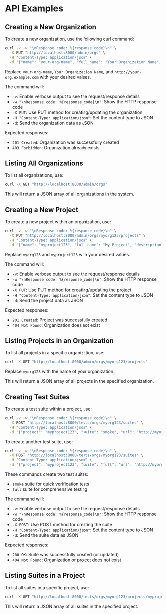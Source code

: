 # API Examples

## Creating a New Organization

To create a new organization, use the following curl command:

```bash
curl -v -w "\nResponse code: %{response_code}\n" \
  -X PUT "http://localhost:8000/admin/orgs" \
  -H "Content-Type: application/json" \
  -d '{"name": "your-org-name", "full_name": "Your Organization Name", "url": "http://your-org.example.com"}'
```

Replace `your-org-name`, `Your Organization Name`, and `http://your-org.example.com` with your desired values.

The command will:
- `-v`: Enable verbose output to see the request/response details
- `-w "\nResponse code: %{response_code}\n"`: Show the HTTP response code
- `-X PUT`: Use PUT method for creating/updating the organization
- `-H "Content-Type: application/json"`: Set the content type to JSON
- `-d`: Send the organization data as JSON

Expected responses:
- `201 Created`: Organization was successfully created
- `403 Forbidden`: Organization already exists

## Listing All Organizations

To list all organizations, use:

```bash
curl -X GET "http://localhost:8000/admin/orgs"
```

This will return a JSON array of all organizations in the system.

## Creating a New Project

To create a new project within an organization, use:

```bash
curl -v -w "\nResponse code: %{response_code}\n" \
  -X PUT "http://localhost:8000/admin/orgs/myorg123/projects" \
  -H "Content-Type: application/json" \
  -d '{"name": "myproject123", "full_name": "My Project", "description": "First project in organization", "url": "http://myproject123.example.com", "org": "myorg123"}'
```

Replace `myorg123` and `myproject123` with your desired values.

The command will:
- `-v`: Enable verbose output to see the request/response details
- `-w "\nResponse code: %{response_code}\n"`: Show the HTTP response code
- `-X PUT`: Use PUT method for creating/updating the project
- `-H "Content-Type: application/json"`: Set the content type to JSON
- `-d`: Send the project data as JSON

Expected responses:
- `201 Created`: Project was successfully created
- `404 Not Found`: Organization does not exist

## Listing Projects in an Organization

To list all projects in a specific organization, use:

```bash
curl -X GET "http://localhost:8000/admin/orgs/myorg123/projects"
```

Replace `myorg123` with the name of your organization.

This will return a JSON array of all projects in the specified organization.

## Creating Test Suites

To create a test suite within a project, use:

```bash
curl -v -w "\nResponse code: %{response_code}\n" \
  -X POST "http://localhost:8000/tests/orgs/myorg123/suites" \
  -H "Content-Type: application/json" \
  -d '{"project": "myproject123", "suite": "smoke", "url": "http://myorg123.example.com/suites/smoke", "org": "myorg123"}'
```

To create another test suite, use:

```bash
curl -v -w "\nResponse code: %{response_code}\n" \
  -X POST "http://localhost:8000/tests/orgs/myorg123/suites" \
  -H "Content-Type: application/json" \
  -d '{"project": "myproject123", "suite": "full", "url": "http://myorg123.example.com/suites/full", "org": "myorg123"}'
```

These commands create two test suites:
- `smoke` suite for quick verification tests
- `full` suite for comprehensive testing

The command will:
- `-v`: Enable verbose output to see the request/response details
- `-w "\nResponse code: %{response_code}\n"`: Show the HTTP response code
- `-X POST`: Use POST method for creating the suite
- `-H "Content-Type: application/json"`: Set the content type to JSON
- `-d`: Send the suite data as JSON

Expected responses:
- `200 OK`: Suite was successfully created (or updated)
- `404 Not Found`: Organization or project does not exist

## Listing Suites in a Project

To list all suites in a specific project, use:

```bash
curl -X GET "http://localhost:8000/tests/orgs/myorg123/projects/myproject123/suites"
```

This will return a JSON array of all suites in the specified project.
